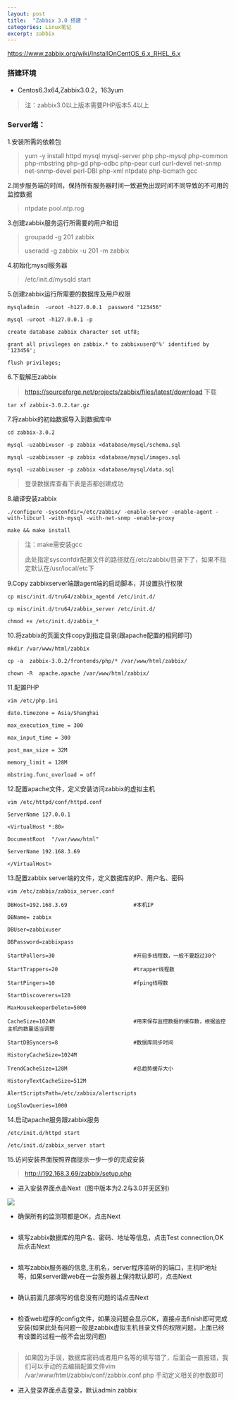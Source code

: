 ```yaml
---
layout: post
title:  "Zabbix 3.0 搭建 "
categories: Linux笔记
excerpt: zabbix
---
```


https://www.zabbix.org/wiki/InstallOnCentOS_6.x_RHEL_6.x
 
### 搭建环境 

* Centos6.3x64,Zabbix3.0.2，163yum

> 注：zabbix3.0以上版本需要PHP版本5.4以上

### Server端：
1.安装所需的依赖包
> yum -y install httpd mysql mysql-server php php-mysql php-common php-mbstring php-gd php-odbc php-pear curl curl-devel net-snmp net-snmp-devel perl-DBI php-xml ntpdate  php-bcmath gcc

2.同步服务端的时间，保持所有服务器时间一致避免出现时间不同导致的不可用的监控数据

> ntpdate pool.ntp.rog

3.创建zabbix服务运行所需要的用户和组

> groupadd  -g 201  zabbix
> 
> useradd  -g zabbix  -u 201 -m zabbix

4.初始化mysql服务器
> /etc/init.d/mysqld start


5.创建zabbix运行所需要的数据库及用户权限
	
	mysqladmin  -uroot -h127.0.0.1  password "123456"

	mysql -uroot -h127.0.0.1 -p

	create database zabbix character set utf8;

	grant all privileges on zabbix.* to zabbixuser@'%' identified by '123456';

	flush privileges;

6.下载解压zabbix
	
> https://sourceforge.net/projects/zabbix/files/latest/download 下载

	tar xf zabbix-3.0.2.tar.gz
7.将zabbix的初始数据导入到数据库中
	
	cd zabbix-3.0.2
	
	mysql -uzabbixuser -p zabbix <database/mysql/schema.sql

	mysql -uzabbixuser -p zabbix <database/mysql/images.sql

	mysql -uzabbixuser -p zabbix <database/mysql/data.sql
>登录数据库查看下表是否都创建成功

8.编译安装zabbix

	./configure -sysconfdir=/etc/zabbix/ -enable-server -enable-agent -with-libcurl -with-mysql -with-net-snmp -enable-proxy

	make && make install
>注：make需安装gcc
>
>此处指定sysconfdir配置文件的路径就在/etc/zabbix/目录下了，如果不指定默认在/usr/local/etc下

9.Copy zabbixserver端跟agent端的启动脚本，并设置执行权限
	
	cp misc/init.d/tru64/zabbix_agentd /etc/init.d/

	cp misc/init.d/tru64/zabbix_server /etc/init.d/

	chmod +x /etc/init.d/zabbix_*

10.将zabbix的页面文件copy到指定目录(跟apache配置的相同即可)
	
	mkdir /var/www/html/zabbix

	cp -a  zabbix-3.0.2/frontends/php/* /var/www/html/zabbix/

	chown -R  apache.apache /var/www/html/zabbix/

11.配置PHP
	
	vim /etc/php.ini

	date.timezone = Asia/Shanghai

	max_execution_time = 300

	max_input_time = 300

	post_max_size = 32M

	memory_limit = 128M

	mbstring.func_overload = off

12.配置apache文件，定义安装访问zabbix的虚拟主机
	
	vim /etc/httpd/conf/httpd.conf

	ServerName 127.0.0.1

	<VirtualHost *:80>

 	DocumentRoot  "/var/www/html"

	ServerName 192.168.3.69

	</VirtualHost>
13.配置zabbix server端的文件，定义数据库的IP、用户名、密码

	vim /etc/zabbix/zabbix_server.conf

	DBHost=192.168.3.69		                #本机IP

	DBName= zabbix

	DBUser=zabbixuser

	DBPassword=zabbixpass

	StartPollers=30                         #开启多线程数，一般不要超过30个
	
	StartTrappers=20                        #trapper线程数
	
	StartPingers=10                         #fping线程数
	
	StartDiscoverers=120            
	
	MaxHousekeeperDelete=5000       
	
	CacheSize=1024M                         #用来保存监控数据的缓存数，根据监控主机的数量适当调整
	
	StartDBSyncers=8                        #数据库同步时间
	
	HistoryCacheSize=1024M          
	
	TrendCacheSize=128M                     #总趋势缓存大小
	
	HistoryTextCacheSize=512M

	AlertScriptsPath=/etc/zabbix/alertscripts
	
	LogSlowQueries=1000
14.启动apache服务跟zabbix服务
	
	/etc/init.d/httpd start
	
	/etc/init.d/zabbix_server start
15.访问安装界面按照界面提示一步一步的完成安装
>http://192.168.3.69/zabbix/setup.php


* 进入安装界面点击Next（图中版本为2.2与3.0并无区别)

![](http://7xppz2.com1.z0.glb.clouddn.com/63.png)


* 确保所有的监测项都是OK，点击Next

<img src="http://7xppz2.com1.z0.glb.clouddn.com/64.png" alt="">


* 填写zabbix数据库的用户名、密码、地址等信息，点击Test connection,OK后点击Next

<img src="http://7xppz2.com1.z0.glb.clouddn.com/65.png" alt="">

* 填写zabbix服务器的信息,主机名，server程序监听的的端口，主机IP地址等，如果server跟web在一台服务器上保持默认即可，点击Next

<img src="http://7xppz2.com1.z0.glb.clouddn.com/66.png" alt="">

* 确认前面几部填写的信息没有问题的话点击Next

<img src="http://7xppz2.com1.z0.glb.clouddn.com/67.png" alt="">

* 检查web程序的config文件，如果没问题会显示OK，直接点击finish即可完成安装(如果此处有问题一般是zabbix虚拟主机目录文件的权限问题，上面已经有设置的过程一般不会出现问题)

<img src="http://7xppz2.com1.z0.glb.clouddn.com/68.png" alt="">


>如果因为手误，数据库密码或者用户名等的填写错了，后面会一直报错，我们可以手动的去编辑配置文件vim /var/www/html/zabbix/conf/zabbix.conf.php 手动定义相关的参数即可

* 进入登录界面点击登录，默认admin zabbix

<img src="http://7xppz2.com1.z0.glb.clouddn.com/69.png" alt="">